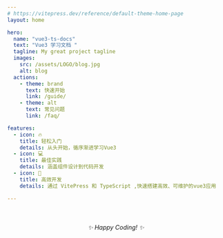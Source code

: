 ```yaml
---
# https://vitepress.dev/reference/default-theme-home-page
layout: home

hero:
  name: "vue3-ts-docs"
  text: "Vue3 学习文档 "
  tagline: My great project tagline
  images: 
    src: /assets/LOGO/blog.jpg
    alt: blog
  actions:
    - theme: brand
      text: 快速开始
      link: /guide/
    - theme: alt
      text: 常见问题
      link: /faq/

features:
  - icon: 🔥
    title: 轻松入门
    details: 从头开始，循序渐进学习Vue3
  - icon: 💻
    title: 最佳实践
    details: 涵盖组件设计到代码开发
  - icon: 🚀
    title: 高效开发
    details: 通过 VitePress 和 TypeScript ,快速搭建高效、可维护的vue3应用

---
```


<div style="text-align: center; margin-top:50px;">
  <em>✨ Happy Coding! ✨</em>
</div>